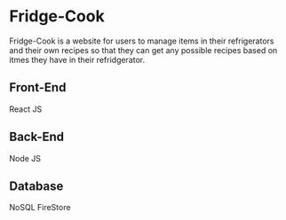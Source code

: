 # Fridge-Cook

Fridge-Cook is a website for users to manage items in their refrigerators and their own recipes so that they can get any possible recipes based on itmes they have in their refridgerator.

## Front-End

React JS

## Back-End

Node JS

## Database

NoSQL FireStore
